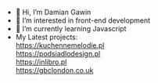 - 👋 Hi, I’m Damian Gawin
- 👀 I’m interested in front-end development
- 🌱 I’m currently learning Javascript
- My Latest projects: <br>
https://kuchennemelodie.pl <br>
https://podsiadlodesign.pl <br>
https://inlibro.pl <br>
https://gbclondon.co.uk <br>
<!---
damiangaw/damiangaw is a ✨ special ✨ repository because its `README.md` (this file) appears on your GitHub profile.
You can click the Preview link to take a look at your changes.
--->
